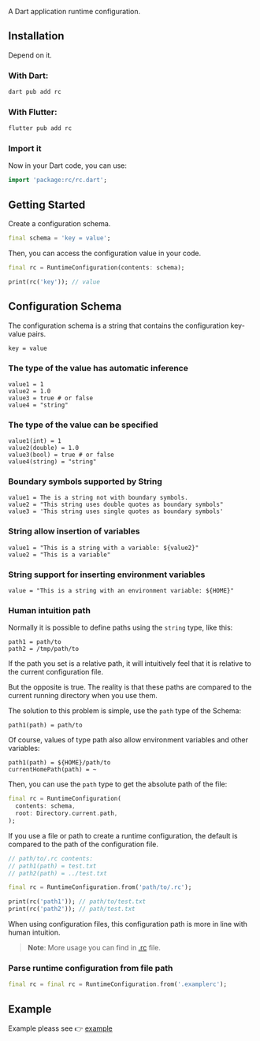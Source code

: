 A Dart application runtime configuration.

## Installation

Depend on it.

### With Dart:
```bash
dart pub add rc
```

### With Flutter:
```bash
flutter pub add rc
```

### Import it

Now in your Dart code, you can use:

```dart
import 'package:rc/rc.dart';
```

## Getting Started

Create a configuration schema.

```dart
final schema = 'key = value';
```

Then, you can access the configuration value in your code.

```dart
final rc = RuntimeConfiguration(contents: schema);

print(rc('key')); // value
```

## Configuration Schema

The configuration schema is a string that contains the configuration key-value pairs.

```
key = value
```

### The type of the value has automatic inference

```
value1 = 1
value2 = 1.0
value3 = true # or false
value4 = "string"
```

### The type of the value can be specified

```
value1(int) = 1
value2(double) = 1.0
value3(bool) = true # or false
value4(string) = "string"
```

### Boundary symbols supported by String

```
value1 = The is a string not with boundary symbols.
value2 = "This string uses double quotes as boundary symbols"
value3 = 'This string uses single quotes as boundary symbols'
```

### String allow insertion of variables

```
value1 = "This is a string with a variable: ${value2}"
value2 = "This is a variable"
```

### String support for inserting environment variables

```
value = "This is a string with an environment variable: ${HOME}"
```

### Human intuition path

Normally it is possible to define paths using the `string` type, like this:

```
path1 = path/to
path2 = /tmp/path/to
```

If the path you set is a relative path, it will intuitively feel that it is relative to the current configuration file.

But the opposite is true. The reality is that these paths are compared to the current running directory when you use them.

The solution to this problem is simple, use the `path` type of the Schema:

```
path1(path) = path/to
```

Of course, values of type path also allow environment variables and other variables:

```
path1(path) = ${HOME}/path/to
currentHomePath(path) = ~
```

Then, you can use the `path` type to get the absolute path of the file:

```dart
final rc = RuntimeConfiguration(
  contents: schema,
  root: Directory.current.path,
);
```

If you use a file or path to create a runtime configuration, the default is compared to the path of the configuration file.
```dart
// path/to/.rc contents:
// path1(path) = test.txt
// path2(path) = ../test.txt

final rc = RuntimeConfiguration.from('path/to/.rc');

print(rc('path1')); // path/to/test.txt
print(rc('path2')); // path/test.txt
```

When using configuration files, this configuration path is more in line with human intuition.

> **Note**: More usage you can find in [.rc](.rc) file.

### Parse runtime configuration from file path

```dart
final rc = final rc = RuntimeConfiguration.from('.examplerc');
```

## Example

Example pleass see 👉 [example](https://pub.dev/packages/rc/example)
